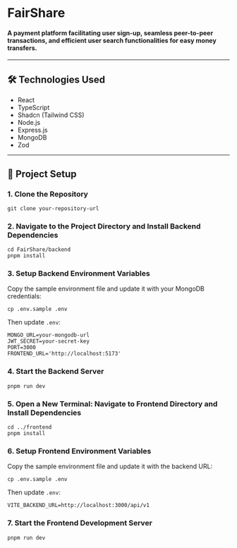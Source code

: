# FairShare

#### A payment platform facilitating user sign-up, seamless peer-to-peer transactions, and efficient user search functionalities for easy money transfers.

---

## 🛠️ Technologies Used
- React
- TypeScript
- Shadcn (Tailwind CSS)
- Node.js
- Express.js
- MongoDB
- Zod

---

## 🚀 Project Setup

### 1. Clone the Repository
```
git clone your-repository-url
```

### 2. Navigate to the Project Directory and Install Backend Dependencies
```
cd FairShare/backend
pnpm install
```

### 3. Setup Backend Environment Variables
Copy the sample environment file and update it with your MongoDB credentials:
```
cp .env.sample .env
```
Then update `.env`:
```
MONGO_URL=your-mongodb-url
JWT_SECRET=your-secret-key
PORT=3000
FRONTEND_URL='http://localhost:5173'
```

### 4. Start the Backend Server
```
pnpm run dev
```

### 5. Open a New Terminal: Navigate to Frontend Directory and Install Dependencies
```
cd ../frontend
pnpm install
```

### 6. Setup Frontend Environment Variables
Copy the sample environment file and update it with the backend URL:
```
cp .env.sample .env
```
Then update `.env`:
```
VITE_BACKEND_URL=http://localhost:3000/api/v1
```

### 7. Start the Frontend Development Server
```
pnpm run dev
```
